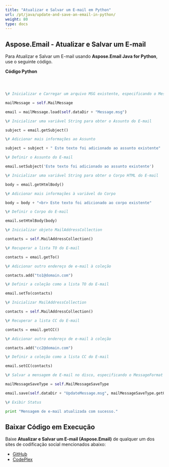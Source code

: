 ```yaml
---
title: "Atualizar e Salvar um E-mail em Python"
url: /pt/java/update-and-save-an-email-in-python/
weight: 80
type: docs
---
```


## **Aspose.Email - Atualizar e Salvar um E-mail**
Para Atualizar e Salvar um E-mail usando **Aspose.Email Java for Python**, use o seguinte código.

**Código Python**

``` python



\# Inicializar e Carregar um arquivo MSG existente, especificando o MessageFormat

mailMessage = self.MailMessage

email = mailMessage.load(self.dataDir + "Message.msg")

\# Inicializar uma variável String para obter o Assunto do E-mail

subject = email.getSubject()

\# Adicionar mais informações ao Assunto

subject = subject + " Este texto foi adicionado ao assunto existente"

\# Definir o Assunto do E-mail

email.setSubject('Este texto foi adicionado ao assunto existente')

\# Inicializar uma variável String para obter o Corpo HTML do E-mail

body = email.getHtmlBody()

\# Adicionar mais informações à variável do Corpo

body = body + "<br> Este texto foi adicionado ao corpo existente"

\# Definir o Corpo do E-mail

email.setHtmlBody(body)

\# Inicializar objeto MailAddressCollection

contacts = self.MailAddressCollection()

\# Recuperar a lista TO do E-mail

contacts = email.getTo()

\# Adicionar outro endereço de e-mail à coleção

contacts.add("to1@domain.com")

\# Definir a coleção como a lista TO do E-mail

email.setTo(contacts)

\# Inicializar MailAddressCollection

contacts = self.MailAddressCollection()

\# Recuperar a lista CC do E-mail

contacts = email.getCC()

\# Adicionar outro endereço de e-mail à coleção

contacts.add("cc2@domain.com")

\# Definir a coleção como a lista CC do E-mail

email.setCC(contacts)

\# Salvar a mensagem de E-mail no disco, especificando o MessageFormat

mailMessageSaveType = self.MailMessageSaveType

email.save(self.dataDir + "UpdateMessage.msg", mailMessageSaveType.getOutlookMessageFormat())

\# Exibir Status

print "Mensagem de e-mail atualizada com sucesso."

```
## **Baixar Código em Execução**
Baixe **Atualizar e Salvar um E-mail (Aspose.Email)** de qualquer um dos sites de codificação social mencionados abaixo:

- [GitHub](https://github.com/aspose-email/Aspose.Email-for-Java/releases/tag/Aspose.Email_Java_for_Python-v1.0)
- [CodePlex](http://asposeemailjavapython.codeplex.com/releases/)
